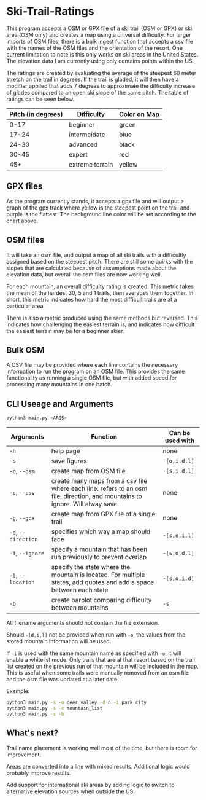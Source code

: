 # Ski-Trail-Ratings

This program accepts a OSM or GPX file of a ski trail (OSM or GPX) or ski area (OSM only) and creates a map using a universal difficulty. For larger imports of OSM files, there is a bulk ingest function that accepts a csv file with the names of the OSM files and the orientation of the resort. One current limitation to note is this only works on ski areas in the United States. The elevation data I am currently using only contains points within the US.

The ratings are created by evaluating the average of the steepest 60 meter stretch on the trail in degrees. If the trail is gladed, it will then have a modifier applied that adds 7 degrees to approximate the difficulty increase of glades compared to an open ski slope of the same pitch. The table of ratings can be seen below.

Pitch (in degrees) | Difficulty | Color on Map
--- | --- | ---
0-17 | beginner | green
17-24 | intermeidate | blue
24-30 | advanced | black
30-45 | expert | red
45+ | extreme terrain | yellow

## GPX files

As the program currently stands, it accepts a gpx file and will output a graph of the gpx track where yellow is the steepest point on the trail and purple is the flattest.
The background line color will be set according to the chart above.

## OSM files

It will take an osm file, and output a map of all ski trails with a difficultly assigned based on the steepest pitch. There are still some quirks with the slopes that are calculated because of assumptions made about the elevation data, but overall the osm files are now working well.

For each mountain, an overall difficulty rating is created. This metric takes the mean of the hardest 30, 5 and 1 trails, then averages them together. In short, this metric indicates how hard the most difficult trails are at a particular area.

There is also a metric produced using the same methods but reversed. This indicates how challenging the easiest terrain is, and indicates how difficult the easiest terrain may be for a beginner skier.

## Bulk OSM

A CSV file may be provided where each line contains the necessary information to run the program on an OSM file. This provides the same functionality as running a single OSM file, but with added speed for processing many mountains in one batch.

## CLI Useage and Arguments

``` bash
python3 main.py <ARGS>
```

Arguments | Function | Can be used with
--- | --- | ---
`-h` | help page | none
`-s` | save figures | `-[o,i,d,l]`
`-o`, `--osm` | create map from OSM file | `-[s,i,d,l]`
`-c`, `--csv` | create many maps from a csv file where each line. refers to an osm file, direction, and mountains to ignore. Will alway save. | none
`-g`, `--gpx` | create map from GPX file of a single trail | none
`-d`, `--direction` | specifies which way a map should face | `-[s,o,i,l]`
`-i`, `--ignore` | specify a mountain that has been run previously to prevent overlap | `-[s,o,d,l]`
`-l`, `--location` | specify the state where the mountain is located. For multiple states, add quotes and add a space between each state | `-[s,o,i,d]`
`-b` | create barplot comparing difficulty between mountains | `-s`

All filename arguments should not contain the file extension.

Should `-[d,i,l]` not be provided when run with `-o`, the values from the stored mountain information will be used.

If `-i` is used with the same mountain name as specified with `-o`, it will enable a whitelist mode. Only trails that are at that resort based on the trail list created on the previous run of that mountain will be included in the map. This is useful when some trails were manually removed from an osm file and the osm file was updated at a later date.

Example:

``` bash
python3 main.py -s -o deer_valley -d n -i park_city
python3 main.py -s -c mountain_list
python3 main.py -s -b
```

## What's next?

Trail name placement is working well most of the time, but there is room for improvement.

Areas are converted into a line with mixed results. Additional logic would probably improve results.

Add support for international ski areas by adding logic to switch to alternative elevation sources when outside the US.
